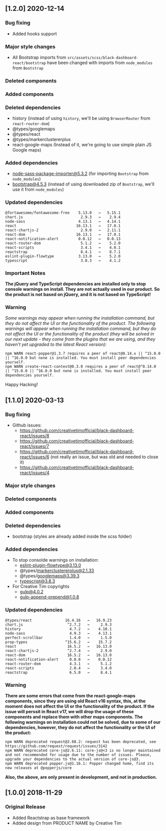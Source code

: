 ## [1.2.0] 2020-12-14
### Bug fixing
- Added hooks support
### Major style changes
- All Bootstrap imports from `src/assets/scss/black-dashboard-react/bootstrap` have been changed with imports from `node_modules` from `Bootstrap`
### Deleted components
### Added components
### Deleted dependencies
- history (instead of using `history`, we'll be using `BrowserRouter` from `react-router-dom`)
- @types/googlemaps
- @types/react
- @types/markerclustererplus
- react-google-maps (Instead of it, we're going to use simple plain JS Google maps)
### Added dependencies
+ node-sass-package-importer@5.3.2 (for importing `Bootstrap` from `node_modules`)
+ bootstrap@4.5.3 (instead of using downloaded zip of `Bootstrap`, we'll use it from `node_modules`)
### Updated dependencies
```
@fortawesome/fontawesome-free    5.13.0   →   5.15.1
chart.js                          2.9.3   →    2.9.4
node-sass                        4.13.1   →   4.14.1
react                           16.13.1   →   17.0.1
react-chartjs-2                   2.9.0   →   2.11.1
react-dom                       16.13.1   →   17.0.1
react-notification-alert         0.0.12   →   0.0.13
react-router-dom                  5.1.2   →    5.2.0
react-scripts                     3.4.1   →    4.0.1
reactstrap                        8.4.1   →    8.7.1
eslint-plugin-flowtype           3.13.0   →    5.2.0
typescript                        3.8.3   →    4.1.2
```
### Important Notes
**The jQuery and TypeScript dependencies are installed only to stop console warnings on install. They are not actually used in our product. So the product is not based on jQuery, and it is not based on TypeScript!**
### Warning
_Some warnings may appear when running the installation command, but they do not affect the UI or the functionality of the product._
_The following warnings will appear when running the installation command, but they do not affect the UI or the functionality of the product (they will be solved in our next update - they come from the plugins that we are using, and they haven't yet upgraded to the latest React version):_
```
npm WARN react-popper@1.3.7 requires a peer of react@0.14.x || ^15.0.0 || ^16.0.0 but none is installed. You must install peer dependencies yourself.
npm WARN create-react-context@0.3.0 requires a peer of react@^0.14.0 || ^15.0.0 || ^16.0.0 but none is installed. You must install peer dependencies yourself.
```
Happy Hacking!

## [1.1.0] 2020-03-13
### Bug fixing
- Github issues:
  - https://github.com/creativetimofficial/black-dashboard-react/issues/8
  - https://github.com/creativetimofficial/black-dashboard-react/issues/7
  - https://github.com/creativetimofficial/black-dashboard-react/issues/6 (not really an issue, but was old and needed to close it)
  - https://github.com/creativetimofficial/black-dashboard-react/issues/4
### Major style changes
### Deleted components
### Added components
### Deleted dependencies
- bootstrap (styles are already added inside the scss folder)
### Added dependencies
- To stop consolde warnings on installation:
  + eslint-plugin-flowtype@3.13.0
  + @types/markerclustererplus@2.1.33
  + @types/googlemaps@3.39.3
  + typescript@3.8.3
- For Creative Tim copyrights
  + gulp@4.0.2
  + gulp-append-prepend@1.0.8
### Updated dependencies
```
@types/react               16.4.16   →   16.9.23
chart.js                    ^2.7.2   →     2.9.3
history                      4.7.2   →    4.10.1
node-sass                    4.9.3   →    4.13.1
perfect-scrollbar            1.4.0   →     1.5.0
prop-types                 ^15.6.2   →    15.7.2
react                       16.5.2   →   16.13.0
react-chartjs-2             ^2.7.4   →     2.9.0
react-dom                   16.5.2   →   16.13.0
react-notification-alert     0.0.8   →    0.0.12
react-router-dom             4.3.1   →     5.1.2
react-scripts                2.0.4   →     3.4.0
reactstrap                   6.5.0   →     8.4.1
```
### Warning
**There are some errors that come from the react-google-maps components, since they are using old React v16 syntax, this, at the moment does not affect the UI or the functionality of the product. If the issue will perssit in React v17, we will drop the usage of these components and replace them with other maps components. The following warnings on installation could not be solved, due to some of our dependencies, however, they do not affect the functionality or the UI of the product:**
```
npm WARN deprecated request@2.88.2: request has been deprecated, see https://github.com/request/request/issues/3142
npm WARN deprecated core-js@2.6.11: core-js@<3 is no longer maintained and not recommended for usage due to the number of issues. Please, upgrade your dependencies to the actual version of core-js@3.
npm WARN deprecated popper.js@1.16.1: Popper changed home, find its new releases at @popperjs/core
```
**Also, the above, are only present in development, and not in production.**


## [1.0.0] 2018-11-29
### Original Release
- Added Reactstrap as base framework
- Added design from PRODUCT NAME by Creative Tim
